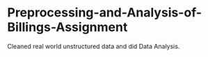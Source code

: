 # Preprocessing-and-Analysis-of-Billings-Assignment
Cleaned real world unstructured data and did Data Analysis.
